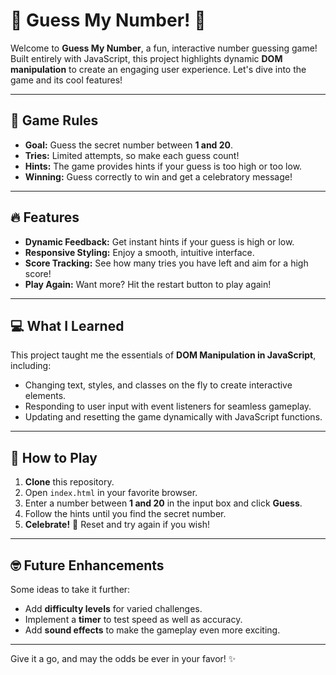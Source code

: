 # 🎉 Guess My Number! 🎉

Welcome to **Guess My Number**, a fun, interactive number guessing game! Built entirely with JavaScript, this project highlights dynamic **DOM manipulation** to create an engaging user experience. Let's dive into the game and its cool features!

---

## 📜 Game Rules

- **Goal:** Guess the secret number between **1 and 20**.
- **Tries:** Limited attempts, so make each guess count!
- **Hints:** The game provides hints if your guess is too high or too low.
- **Winning:** Guess correctly to win and get a celebratory message!

---

## 🔥 Features

- **Dynamic Feedback:** Get instant hints if your guess is high or low.
- **Responsive Styling:** Enjoy a smooth, intuitive interface.
- **Score Tracking:** See how many tries you have left and aim for a high score!
- **Play Again:** Want more? Hit the restart button to play again!

---

## 💻 What I Learned

This project taught me the essentials of **DOM Manipulation in JavaScript**, including:

- Changing text, styles, and classes on the fly to create interactive elements.
- Responding to user input with event listeners for seamless gameplay.
- Updating and resetting the game dynamically with JavaScript functions.

---

## 🚀 How to Play

1. **Clone** this repository.
2. Open `index.html` in your favorite browser.
3. Enter a number between **1 and 20** in the input box and click **Guess**.
4. Follow the hints until you find the secret number.
5. **Celebrate!** 🥳 Reset and try again if you wish!

---

## 🤓 Future Enhancements

Some ideas to take it further:

- Add **difficulty levels** for varied challenges.
- Implement a **timer** to test speed as well as accuracy.
- Add **sound effects** to make the gameplay even more exciting.

---

Give it a go, and may the odds be ever in your favor! ✨
